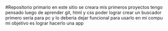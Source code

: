 #Repositorio primario
en este sitio se creara mis primeros proyectos
tengo pensado luego de aprender git, html y css
poder lograr crear un buscador 
primero seria para pc y lo deberia dejar funcional para
usarlo en mi compu
mi objetivo es lograr hacerlo una app 